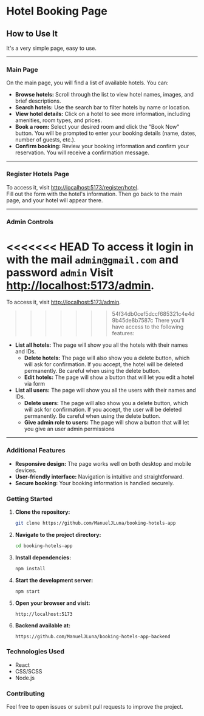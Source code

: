 # Hotel Booking Page

## How to Use It

It's a very simple page, easy to use.

---

### Main Page

On the main page, you will find a list of available hotels. You can:

- **Browse hotels:** Scroll through the list to view hotel names, images, and brief descriptions.
- **Search hotels:** Use the search bar to filter hotels by name or location.
- **View hotel details:** Click on a hotel to see more information, including amenities, room types, and prices.
- **Book a room:** Select your desired room and click the "Book Now" button. You will be prompted to enter your booking details (name, dates, number of guests, etc.).
- **Confirm booking:** Review your booking information and confirm your reservation. You will receive a confirmation message.

---

### Register Hotels Page

To access it, visit [http://localhost:5173/register/hotel](http://localhost:5173/register/hotel).  
Fill out the form with the hotel's information. Then go back to the main page, and your hotel will appear there.

---

### Admin Controls

<<<<<<< HEAD
To access it login in with the mail `admin@gmail.com` and password `admin`
Visit [http://localhost:5173/admin](http://localhost:5173/admin).  
=======
To access it, visit [http://localhost:5173/admin](http://localhost:5173/admin). 
>>>>>>> 54f34db0cef5dccf685321c4e4d9b45de8b7587c
There you'll have access to the following features:

- **List all hotels:** The page will show you all the hotels with their names and IDs.
    - **Delete hotels:** The page will also show you a delete button, which will ask for confirmation. If you accept, the hotel will be deleted permanently. Be careful when using the delete button.
    - **Edit hotels:** The page will show a button that will let you edit a hotel via form
- **List all users:** The page will show you all the users with their names and IDs.
    - **Delete users:** The page will also show you a delete button, which will ask for confirmation. If you accept, the user will be deleted permanently. Be careful when using the delete button.
    - **Give admin role to users:** The page will show a button that will let you give an user admin permissions

---

### Additional Features

- **Responsive design:** The page works well on both desktop and mobile devices.
- **User-friendly interface:** Navigation is intuitive and straightforward.
- **Secure booking:** Your booking information is handled securely.

### Getting Started

1. **Clone the repository:**
    ```bash
    git clone https://github.com/ManuelJLuna/booking-hotels-app
    ```
2. **Navigate to the project directory:**
    ```bash
    cd booking-hotels-app
    ```
3. **Install dependencies:**
    ```bash
    npm install
    ```
4. **Start the development server:**
    ```bash
    npm start
    ```
5. **Open your browser and visit:**
    ```
    http://localhost:5173
    ```
6. **Backend available at:**
    ```
    https://github.com/ManuelJLuna/booking-hotels-app-backend
    ```

### Technologies Used

- React
- CSS/SCSS
- Node.js

### Contributing

Feel free to open issues or submit pull requests to improve the project.
